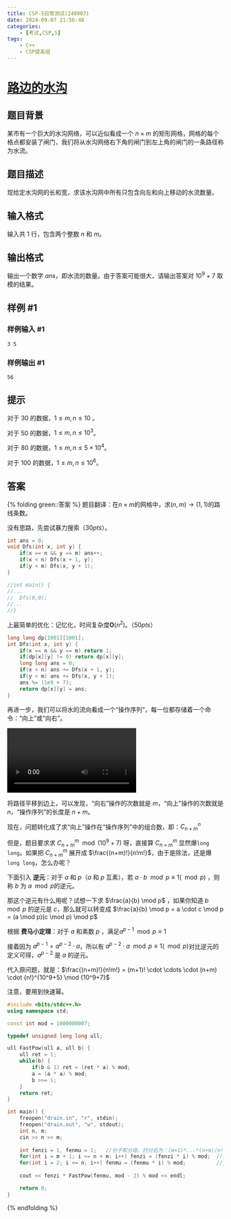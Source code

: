 ```yaml
---
title: CSP-S日常测试(240907)
date: 2024-09-07 21:56:48
categories:
    - [考试,CSP,S]
tags: 
    - C++
    - CSP提高组
---
```


# [路边的水沟](https://www.luogu.com.cn/problem/P2265)

## 题目背景
某市有一个巨大的水沟网络，可以近似看成一个 $n \times m$ 的矩形网格，网格的每个格点都安装了闸门，我们将从水沟网络右下角的闸门到左上角的闸门的一条路径称为水流。

## 题目描述
现给定水沟网的长和宽，求该水沟网中所有只包含向左和向上移动的水流数量。

## 输入格式
输入共 $1$ 行，包含两个整数 $n$ 和 $m$。

## 输出格式
输出一个数字 $ans$，即水流的数量。由于答案可能很大，请输出答案对 $10^9 + 7$ 取模的结果。

## 样例 #1

### 样例输入 #1
```
3 5
```

### 样例输出 #1
```
56
```

## 提示
对于 $30%$ 的数据，$1 \leq m,n \leq 10$ 。

对于 $50%$ 的数据，$1 \leq m,n \leq 10^3$。

对于 $80%$ 的数据，$1 \leq m,n \leq 5 \times 10^4$。

对于 $100%$ 的数据，$1 \leq m,n \leq 10^6$。

## 答案
{% folding green::答案 %}
题目翻译：在$n \times m$的网格中，求$(n,m) \rightarrow (1,1)$的路线条数。

没有思路，先尝试暴力搜索（$30pts$）。

```c++
int ans = 0;
void Dfs(int x, int y) {
    if(x == n && y == m) ans++;
    if(x < n) Dfs(x + 1, y);
    if(y < m) Dfs(x, y + 1);
}

//int main() {
//...
//  Dfs(0,0);
//...
//}
```

上最简单的优化：记忆化，时间复杂度$\mathbf{O}(n^2)$。（$50pts$）

```c++
long long dp[1001][1001];
int Dfs(int x, int y) {
    if(x == n && y == m) return 1;
    if(dp[x][y] != 0) return dp[x][y];
    long long ans = 0;
    if(x < n) ans += Dfs(x + 1, y);
    if(y < m) ans += Dfs(x, y + 1);
    ans %= (1e9 + 7);
    return dp[x][y] = ans;
}
```

再进一步，我们可以将水的流向看成一个“操作序列”，每一位都存储着一个命令：“向上”或“向右”。

<video controls src="/videos/cspstest240907-1.mp4" title="图解"></video>

将路径平移到边上，可以发现，“向右”操作的次数就是 $m$，“向上”操作的次数就是 $n$，“操作序列”的长度是 $n+m$。

现在，问题转化成了求“向上”操作在“操作序列”中的组合数，即：$C^n_{n+m}$

但是，题目要求求 $C^m_{n+m} \mod (10^9 + 7)$ 呀，直接算 $C^m_{n+m}$ 显然爆`long long`。如果把 $C^m_{n+m}$ 展开成 $\frac{(n+m)!}{n!m!}$，由于是除法，还是爆`long long`，怎么办呢？

下面引入 __逆元__：对于 $a$ 和 $p$（$a$ 和 $p$ 互素），若 $a \cdot b \mod p ≡ 1 (\mod p)$ ，则称 $b$ 为 $a \mod p$的逆元。

那这个逆元有什么用呢？试想一下求 $\frac{a}{b} \mod p$ ，如果你知道 $b \mod p$ 的逆元是 $c$，那么就可以转变成 $\frac{a}{b} \mod p = a \cdot c \mod p = (a \mod p)(c \mod p) \mod p$

根据 __费马小定理__：对于 $a$ 和素数 $p$ ，满足$a^{p-1} \mod p ≡ 1$

接着因为 $a^{p - 1} = a^{p - 2} \cdot a$，所以有 $a^{p-2} \cdot a \mod p ≡ 1 (\mod p)$对比逆元的定义可得，$a^{p-2}$ 是 $a$ 的逆元。

代入原问题，就是：$\frac{(n+m)!}{n!m!} = (m+1)! \cdot \cdots \cdot (n+m) \cdot {n!}^{10^9+5} \mod {10^9+7}$

注意，要用到快速幂。

```c++
#include <bits/stdc++.h>
using namespace std;

const int mod = 1000000007;

typedef unsigned long long ull;

ull FastPow(ull a, ull b) {
    ull ret = 1;
    while(b) {
        if(b & 1) ret = (ret * a) % mod;
        a = (a * a) % mod;
        b >>= 1;
    }
    return ret;
}

int main() {
    freopen("drain.in", "r", stdin);
    freopen("drain.out", "w", stdout);
    int n, m;
    cin >> n >> m;
    
    int fenzi = 1, fenmu = 1;   //分子和分母，约分后为：(m+1)*...*(n+m)/n!
    for(int i = m + 1; i <= n + m; i++) fenzi = (fenzi * i) % mod;  //分子是(n+m)!
    for(int i = 2; i <= n; i++) fenmu = (fenmu * i) % mod;          //分母是n!m!
    
    cout << fenzi * FastPow(fenmu, mod - 2) % mod << endl;

    return 0;
}
```

{% endfolding %}